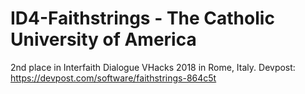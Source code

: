 # ID4-Faithstrings - The Catholic University of America
2nd place in Interfaith Dialogue VHacks 2018 in Rome, Italy.
Devpost: https://devpost.com/software/faithstrings-864c5t

